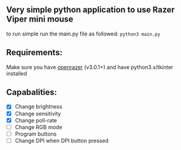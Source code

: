 ## Very simple python application to use Razer Viper mini mouse
to run simple run the main.py file as followed: `python3 main.py`

## Requirements:
Make sure you have [openrazer](https://github.com/openrazer/openrazer) (v3.0.1+) and have python3.x/tkinter installed

## Capabalities:
- [x] Change brightness
- [x] Change sensitivity
- [x] Change poll-rate
- [ ] Change RGB mode
- [ ] Program buttons
- [ ] Change DPI when DPI button pressed
